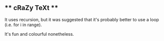 ** cRaZy TeXt **
--------------------------------------------------

It uses recursion, but it was suggested that it's probably better to use a loop (i.e. for i in range).

It's fun and colourful nonetheless.
